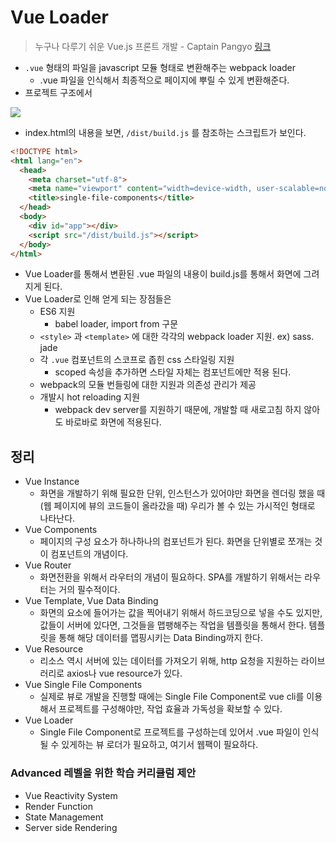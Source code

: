 # Vue Loader

> 누구나 다루기 쉬운 Vue.js 프론트 개발 - Captain Pangyo [링크](https://www.inflearn.com/course/vue-pwa-vue-js-%EA%B8%B0%EB%B3%B8/)

* `.vue` 형태의 파일을 javascript 모듈 형태로 변환해주는 webpack loader
  * .vue 파일을 인식해서 최종적으로 페이지에 뿌릴 수 있게 변환해준다.
* 프로젝트 구조에서

![](https://github.com/namjunemy/TIL/blob/master/Vue/img/05.PNG?raw=true)

* index.html의 내용을 보면, `/dist/build.js` 를 참조하는 스크립트가 보인다.

```html
<!DOCTYPE html>
<html lang="en">
  <head>
    <meta charset="utf-8">
    <meta name="viewport" content="width=device-width, user-scalable=no">
    <title>single-file-components</title>
  </head>
  <body>
    <div id="app"></div>
    <script src="/dist/build.js"></script>
  </body>
</html>
```

* Vue Loader를 통해서 변환된 .vue 파일의 내용이 build.js를 통해서 화면에 그려지게 된다.
* Vue Loader로 인해 얻게 되는 장점들은
  * ES6 지원
    * babel loader, import from 구문
  * `<style>` 과 `<template>` 에 대한 각각의 webpack loader 지원. ex) sass. jade
  * 각 `.vue` 컴포넌트의 스코프로 좁힌 css 스타일링 지원
    * scoped 속성을 추가하면 스타일 자체는 컴포넌트에만 적용 된다.
  * webpack의 모듈 번들링에 대한 지원과 의존성 관리가 제공
  * 개발시 hot reloading 지원
    * webpack dev server를 지원하기 때문에, 개발할 때 새로고침 하지 않아도 바로바로 화면에 적용된다.

## 정리

* Vue Instance
  * 화면을 개발하기 위해 필요한 단위, 인스턴스가 있어야만 화면을 렌더링 했을 때(웹 페이지에 뷰의 코드들이 올라갔을 때) 우리가 볼 수 있는 가시적인 형태로 나타난다.
* Vue Components
  * 페이지의 구성 요소가 하나하나의 컴포넌트가 된다. 화면을 단위별로 쪼개는 것이 컴포넌트의 개념이다.
* Vue Router
  * 화면전환을 위해서 라우터의 개념이 필요하다. SPA를 개발하기 위해서는 라우터는 거의 필수적이다.
* Vue Template, Vue Data Binding
  * 화면의 요소에 들어가는 값을 찍어내기 위해서 하드코딩으로 넣을 수도 있지만, 값들이 서버에 있다면, 그것들을 맵팽해주는 작업을 템플릿을 통해서 한다. 템플릿을 통해 해당 데이터를 맵핑시키는 Data Binding까지 한다.
* Vue Resource
  * 리소스 역시 서버에 있는 데이터를 가져오기 위해, http 요청을 지원하는 라이브러리로 axios나 vue resource가 있다.
* Vue Single File Components
  * 실제로 뷰로 개발을 진행할 때에는 Single File Component로 vue cli를 이용해서 프로젝트를 구성해야만, 작업 효율과 가독성을 확보할 수 있다.
* Vue Loader
  * Single File Component로 프로젝트를 구성하는데 있어서 .vue 파일이 인식될 수 있게하는 뷰 로더가 필요하고, 여기서 웹팩이 필요하다.

### Advanced 레벨을 위한 학습 커리큘럼 제안

* Vue Reactivity System
* Render Function
* State Management
* Server side Rendering

